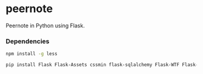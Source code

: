 peernote
========

Peernote in Python using Flask.

### Dependencies

```bash
npm install -g less

pip install Flask Flask-Assets cssmin flask-sqlalchemy Flask-WTF Flask-Gravatar boto psycopg2 docx lxml PIL mailchimp
```

